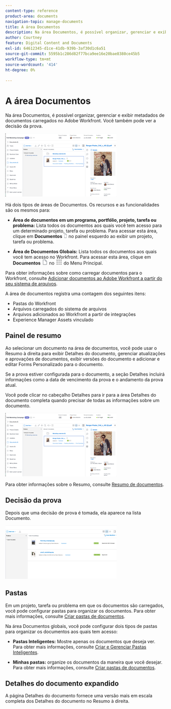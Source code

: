 ```yaml
---
content-type: reference
product-area: documents
navigation-topic: manage-documents
title: A área Documentos
description: Na área Documentos, é possível organizar, gerenciar e exibir metadados de documentos carregados no Adobe Workfront. Você também pode ver a decisão da prova.
author: Courtney
feature: Digital Content and Documents
exl-id: 64612345-d1ce-41db-939b-3af30d1c6a51
source-git-commit: 5595b1c286d82f77bca9ee16e20bae8380ce45b5
workflow-type: tm+mt
source-wordcount: '414'
ht-degree: 0%

---
```


# A área Documentos

Na área Documentos, é possível organizar, gerenciar e exibir metadados de documentos carregados no Adobe Workfront. Você também pode ver a decisão da prova.

![Área de documentos](assets/documents-area-v2-350x199.png)

Há dois tipos de áreas de Documentos. Os recursos e as funcionalidades são os mesmos para:

* **Área de documentos em um programa, portfólio, projeto, tarefa ou problema:** Lista todos os documentos aos quais você tem acesso para um determinado projeto, tarefa ou problema. Para acessar esta área, clique em **Documentos** ![Ícone de documentos](assets/document-icon-12x14.png) no painel esquerdo ao exibir um projeto, tarefa ou problema.

* **Área de Documentos Globais:** Lista todos os documentos aos quais você tem acesso no Workfront. Para acessar esta área, clique em **Documentos** ![Ícone Documentos](assets/document-icon.png) no ![Ícone Menu Principal](assets/main-menu-icon.png) do Menu Principal.

Para obter informações sobre como carregar documentos para o Workfront, consulte [Adicionar documentos ao Adobe Workfront a partir do seu sistema de arquivos](../../documents/adding-documents-to-workfront/add-documents-from-file-system.md).


A área de documentos registra uma contagem dos seguintes itens:

* Pastas do Workfront
* Arquivos carregados do sistema de arquivos
* Arquivos adicionados ao Workfront a partir de integrações
* Experience Manager Assets vinculado

## Painel de resumo

Ao selecionar um documento na área de documentos, você pode usar o Resumo à direita para exibir Detalhes do documento, gerenciar atualizações e aprovações de documentos, exibir versões do documento e adicionar e editar Forms Personalizado para o documento.

Se a prova estiver configurada para o documento, a seção Detalhes incluirá informações como a data de vencimento da prova e o andamento da prova atual.

Você pode clicar no cabeçalho Detalhes para ir para a área Detalhes do documento completa quando precisar de todas as informações sobre um documento.

![Área de documentos](assets/documents-area-v2-350x199.png)

Para obter informações sobre o Resumo, consulte [Resumo de documentos](../../documents/managing-documents/summary-for-documents.md).

## Decisão da prova

Depois que uma decisão de prova é tomada, ela aparece na lista Documento.

![Decisão de prova na lista de documentos](assets/proof-decision---doc-list-350x168.png)

## Pastas

Em um projeto, tarefa ou problema em que os documentos são carregados, você pode configurar pastas para organizar os documentos. Para obter mais informações, consulte [Criar pastas de documentos](../../documents/organizing-documents/create-documents-folder.md).

Na área Documentos globais, você pode configurar dois tipos de pastas para organizar os documentos aos quais tem acesso:

* **Pastas Inteligentes:** Mostre apenas os documentos que deseja ver. Para obter mais informações, consulte [Criar e Gerenciar Pastas Inteligentes](../../documents/organizing-documents/create-manage-smart-folders.md).

* **Minhas pastas:** organize os documentos da maneira que você desejar. Para obter mais informações, consulte [Criar pastas de documentos](../../documents/organizing-documents/create-documents-folder.md).

## Detalhes do documento expandido

A página Detalhes do documento fornece uma versão mais em escala completa dos Detalhes do documento no Resumo à direita.
